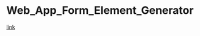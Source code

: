 # Web_App_Form_Element_Generator

[link](https://neeraj87.github.io/Web_App_Form_Element_Generator/)